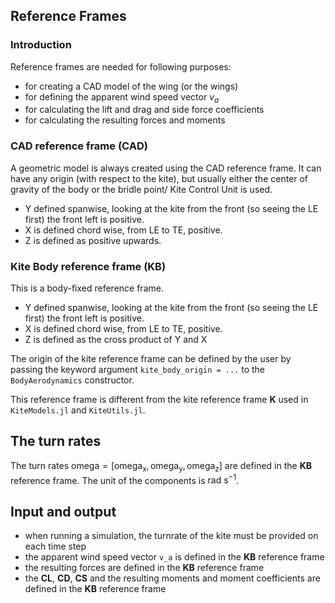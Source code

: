 ## Reference Frames

### Introduction
Reference frames are needed for following purposes:
- for creating a CAD model of the wing (or the wings)
- for defining the apparent wind speed vector $v_a$
- for calculating the lift and drag and side force coefficients
- for calculating the resulting forces and moments

### CAD reference frame (CAD)
A geometric model is always created using the CAD reference frame.
It can have any origin (with respect to the kite), but usually either the center of gravity of the body or the bridle point/ Kite Control Unit is used. 

- Y defined spanwise, looking at the kite from the front (so seeing the LE first) the front left is positive.
- X is defined chord wise, from LE to TE, positive.
- Z is defined as positive upwards.

### Kite Body reference frame (KB)
This is a body-fixed reference frame.
- Y defined spanwise, looking at the kite from the front (so seeing the LE first) the front left is positive.
- X is defined chord wise, from LE to TE, positive.
- Z is defined as the cross product of Y and X

The origin of the kite reference frame can be defined by the user by passing the keyword argument `kite_body_origin = ...` to the `BodyAerodynamics` constructor.

This reference frame is different from the kite reference frame **K** used in `KiteModels.jl` and `KiteUtils.jl`.

## The turn rates
The turn rates $\mathrm{omega} = [\mathrm{omega_x}, \mathrm{omega_y} ,\mathrm{omega_z}]$ are defined in the **KB** reference frame. The unit of the components is $\mathrm{rad}~\mathrm{s^{-1}}$.

## Input and output
- when running a simulation, the turnrate of the kite must be provided on each time step
- the apparent wind speed vector `v_a` is defined in the **KB** reference frame
- the resulting forces are defined in the **KB** reference frame
- the **CL**, **CD**, **CS** and the resulting moments and moment coefficients are defined in the **KB** reference frame